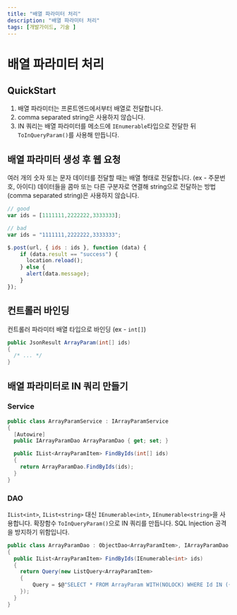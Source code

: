 ```yaml
---
title: "배열 파라미터 처리"
description: "배열 파라미터 처리"
tags: [개발가이드, 기술 ]
---
```

# 배열 파라미터 처리

## QuickStart
1. 배열 파라미터는 프론트엔드에서부터 배열로 전달합니다. 
2. comma separated string은 사용하지 않습니다.
3. IN 쿼리는 배열 파라미터를 메소드에 `IEnumerable`타입으로 전달한 뒤 `ToInQueryParam()`를 사용해 만듭니다.

## 배열 파라미터 생성 후 웹 요청

여러 개의 숫자 또는 문자 데이터를 전달할 때는 배열 형태로 전달합니다. (ex - 주문번호, 아이디)
데이터들을 콤마 또는 다른 구분자로 연결해 string으로 전달하는 방법(comma separated string)은 사용하지 않습니다. 

```js
// good
var ids = [1111111,2222222,3333333];

// bad 
var ids = "1111111,2222222,3333333";

$.post(url, { ids : ids }, function (data) {
    if (data.result == "success") {
      location.reload();
    } else {
      alert(data.message);
    }
});
```

## 컨트롤러 바인딩
컨트롤러 파라미터 배열 타입으로 바인딩 (ex - `int[]`)

```csharp
public JsonResult ArrayParam(int[] ids)
{
  /* ... */
}
```

## 배열 파라미터로 IN 쿼리 만들기

### Service

```csharp
public class ArrayParamService : IArrayParamService
{
  [Autowire]
  public IArrayParamDao ArrayParamDao { get; set; }

  public IList<ArrayParamItem> FindByIds(int[] ids)
  {
    return ArrayParamDao.FindByIds(ids);
  }
}
```

### DAO

`IList<int>`, `IList<string>` 대신 `IEnumerable<int>`, `IEnumerable<string>`을 사용합니다.
확장함수 `ToInQueryParam()`으로 IN 쿼리를 만듭니다. 
SQL Injection 공격을 방지하기 위함입니다.

```csharp
public class ArrayParamDao : ObjectDao<ArrayParamItem>, IArrayParamDao
{
  public IList<ArrayParamItem> FindByIds(IEnumerable<int> ids)
  {
    return Query(new ListQuery<ArrayParamItem>
    {
        Query = $@"SELECT * FROM ArrayParam WITH(NOLOCK) WHERE Id IN ({ids.ToInQueryParam()})"
    });
  }
}
```